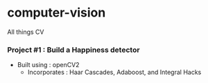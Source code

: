 # computer-vision
All things CV
### Project #1 : Build a Happiness detector
* Built using : openCV2
  * Incorporates : Haar Cascades, Adaboost, and Integral Hacks
